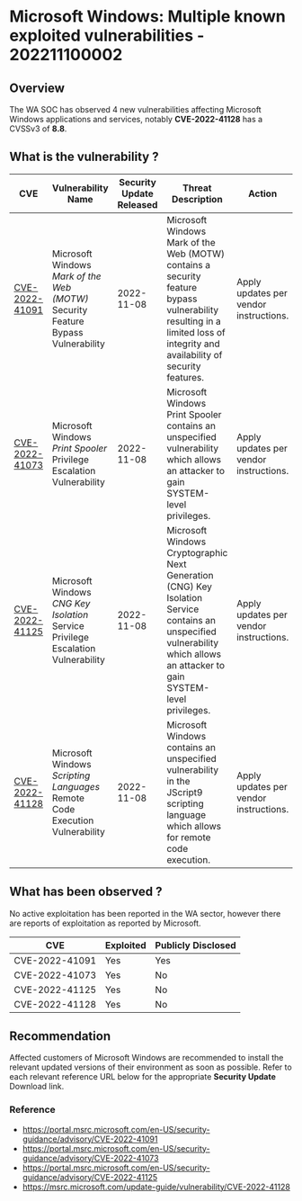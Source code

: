 # Microsoft Windows: Multiple known exploited vulnerabilities - 202211100002

## Overview

The WA SOC has observed 4 new vulnerabilities affecting Microsoft Windows applications and services, notably **CVE-2022-41128** has a CVSSv3 of **8.8**.

## What is the vulnerability ?

| CVE | Vulnerability Name | Security Update Released | Threat Description | Action |
| --- | --- | --- | --- | --- |
| [CVE-2022-41091](https://msrc.microsoft.com/update-guide/en-US/vulnerability/CVE-2022-41091)  | Microsoft Windows *Mark of the Web (MOTW)* Security Feature Bypass Vulnerability | 2022-11-08 | Microsoft Windows Mark of the Web (MOTW) contains a security feature bypass vulnerability resulting in a limited loss of integrity and availability of security features. | Apply updates per vendor instructions. |
| [CVE-2022-41073](https://portal.msrc.microsoft.com/en-US/security-guidance/advisory/CVE-2022-41073) | Microsoft Windows *Print Spooler* Privilege Escalation Vulnerability | 2022-11-08 | Microsoft Windows Print Spooler contains an unspecified vulnerability which allows an attacker to gain SYSTEM-level privileges. | Apply updates per vendor instructions. |
| [CVE-2022-41125](https://portal.msrc.microsoft.com/en-US/security-guidance/advisory/CVE-2022-41125) | Microsoft Windows *CNG Key Isolation* Service Privilege Escalation Vulnerability | 2022-11-08 | Microsoft Windows Cryptographic Next Generation (CNG) Key Isolation Service contains an unspecified vulnerability which allows an attacker to gain SYSTEM-level privileges. | Apply updates per vendor instructions. |
| [CVE-2022-41128](https://msrc.microsoft.com/update-guide/vulnerability/CVE-2022-41128) | Microsoft Windows *Scripting Languages* Remote Code Execution Vulnerability | 2022-11-08 | Microsoft Windows contains an unspecified vulnerability in the JScript9 scripting language which allows for remote code execution. | Apply updates per vendor instructions. |

## What has been observed ?

No active exploitation has been reported in the WA sector, however there are reports of exploitation as reported by Microsoft.

| CVE | Exploited | Publicly Disclosed |
| --- | --- | --- |
| CVE-2022-41091 | Yes | Yes |
| CVE-2022-41073 | Yes | No |
| CVE-2022-41125 | Yes | No |
| CVE-2022-41128 | Yes | No |

## Recommendation

Affected customers of Microsoft Windows are recommended to install the relevant updated versions of their environment as soon as possible. Refer to each relevant reference URL below for the appropriate **Security Update** Download link.

### Reference

- <https://portal.msrc.microsoft.com/en-US/security-guidance/advisory/CVE-2022-41091>
- <https://portal.msrc.microsoft.com/en-US/security-guidance/advisory/CVE-2022-41073>
- <https://portal.msrc.microsoft.com/en-US/security-guidance/advisory/CVE-2022-41125>
- <https://msrc.microsoft.com/update-guide/vulnerability/CVE-2022-41128>
